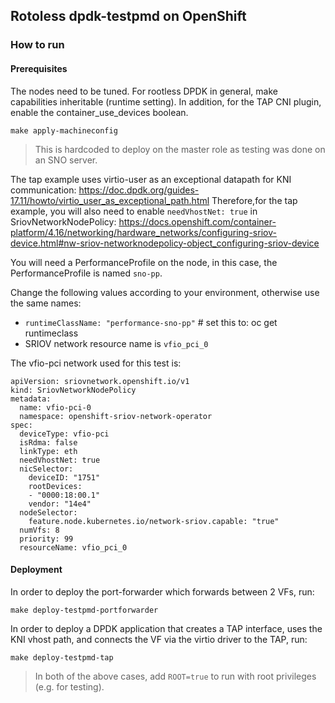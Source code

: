## Rotoless dpdk-testpmd on OpenShift

### How to run

#### Prerequisites

The nodes need to be tuned. For rootless DPDK in general, make capabilities inheritable (runtime setting). In addition,
for the TAP CNI plugin, enable the container_use_devices boolean.

```
make apply-machineconfig
```
> This is hardcoded to deploy on the master role as testing was done on an SNO server.

The tap example uses virtio-user as an exceptional datapath for KNI communication:
https://doc.dpdk.org/guides-17.11/howto/virtio_user_as_exceptional_path.html 
Therefore,for the tap example, you will also need to enable `needVhostNet: true` in SriovNetworkNodePolicy:
https://docs.openshift.com/container-platform/4.16/networking/hardware_networks/configuring-sriov-device.html#nw-sriov-networknodepolicy-object_configuring-sriov-device


You will need a PerformanceProfile on the node, in this case, the PerformanceProfile is named `sno-pp`.

Change the following values according to your environment, otherwise use the same names:

* `runtimeClassName: "performance-sno-pp"`  # set this to: oc get runtimeclass
*  SRIOV network resource name is `vfio_pci_0`

The vfio-pci network used for this test is:

```
apiVersion: sriovnetwork.openshift.io/v1
kind: SriovNetworkNodePolicy
metadata:
  name: vfio-pci-0
  namespace: openshift-sriov-network-operator
spec:
  deviceType: vfio-pci
  isRdma: false
  linkType: eth
  needVhostNet: true
  nicSelector:
    deviceID: "1751"
    rootDevices:
    - "0000:18:00.1"
    vendor: "14e4"
  nodeSelector:
    feature.node.kubernetes.io/network-sriov.capable: "true"
  numVfs: 8
  priority: 99
  resourceName: vfio_pci_0
```

#### Deployment

In order to deploy the port-forwarder which forwards between 2 VFs, run:

```
make deploy-testpmd-portforwarder
```

In order to deploy a DPDK application that creates a TAP interface, uses the KNI vhost path, and connects the VF via
the virtio driver to the TAP, run:

```
make deploy-testpmd-tap
```

> In both of the above cases, add `ROOT=true` to run with root privileges (e.g. for testing).

